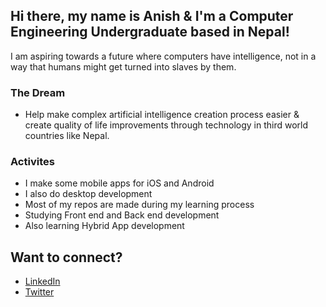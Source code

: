 ## Hi there, my name is Anish & I'm a Computer Engineering Undergraduate based in Nepal!

I am aspiring towards a future where computers have intelligence, not in a way that humans might get turned into slaves by them.

### The Dream

- Help make complex artificial intelligence creation process easier & create quality of life improvements through technology in third world countries like Nepal.

### Activites

- I make some mobile apps for iOS and Android
- I also do desktop development
- Most of my repos are made during my learning process
- Studying Front end and Back end development
- Also learning Hybrid App development

## Want to connect?
- <a href="https://www.linkedin.com/in/anish-ansari-5959731a0/">LinkedIn</a>
- <a href="https://twitter.com/anish__ansari">Twitter</a>
